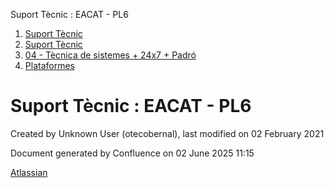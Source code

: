 Suport Tècnic : EACAT - PL6  

1.  [Suport Tècnic](index.md)
2.  [Suport Tècnic](13893782.md)
3.  [04 - Tècnica de sistemes + 24x7 + Padró](26313202.md)
4.  [Plataformes](Plataformes_41520520.md)

Suport Tècnic : EACAT - PL6
===========================

Created by Unknown User (otecobernal), last modified on 02 February 2021

Document generated by Confluence on 02 June 2025 11:15

[Atlassian](http://www.atlassian.com/)